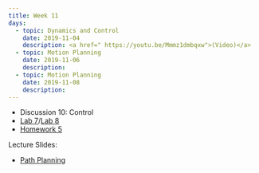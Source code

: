 ```yaml
---
title: Week 11
days:
  - topic: Dynamics and Control
    date: 2019-11-04
    description: <a href=" https://youtu.be/Mmmz1dmbqxw">(Video)</a>
  - topic: Motion Planning
    date: 2019-11-06
    description: 
  - topic: Motion Planning
    date: 2019-11-08
    description: 
---
```


- Discussion 10: Control
- [Lab 7](../assets/labs/lab7.zip)/[Lab 8](../assets/labs/lab8.zip)
- [Homework 5](../assets/hw/HW5-fall2019.pdf)

Lecture Slides:
- [Path Planning](../assets/lectures/Motion-Planning.pdf)